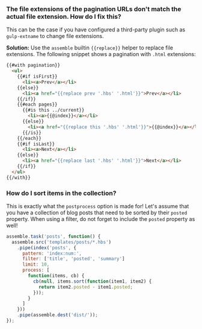 ### The file extensions of the pagination URLs don't match the actual file extension. How do I fix this?
This can be the case if you have configured a third-party plugin such as `gulp-extname` to change file extensions.

**Solution:** Use the `assemble` builtin `{{replace}}` helper to replace file extensions. The following snippet shows a pagination with `.html` extensions:

```html
{{#with pagination}}
  <ul>
    {{#if isFirst}}
      <li><a>Prev</a></li>
    {{else}}
      <li><a href="{{replace prev '.hbs' '.html'}}">Prev</a></li>
    {{/if}}
    {{#each pages}}
      {{#is this ../current}}
        <li><a>{{@index}}</a></li>
      {{else}}
        <li><a href="{{replace this '.hbs' '.html'}}">{{@index}}</a></li>
      {{/is}}
    {{/each}}
    {{#if isLast}}
      <li><a>Next</a></li>
    {{else}}
      <li><a href="{{replace last '.hbs' '.html'}}">Next</a></li>
    {{/if}}
  </ul>
{{/with}}
```

### How do I sort items in the collection?
This is exactly what the `postprocess` option is made for! Let's assume that you have a collection of blog posts that need to be sorted by their `posted` property. When using a filter, do not forget to include the `posted` property as well!

```js
assemble.task('posts', function() {
  assemble.src('templates/posts/*.hbs')
    .pipe(index('posts', {
      pattern: 'index:num:',
      filter: ['title', 'posted', 'summary']
      limit: 10,
      process: [
        function(items, cb) {
          cb(null, items.sort(function(item1, item2) {
            return item2.posted - item1.posted;
          }));
        }
      ]
    }))
    .pipe(assemble.dest('dist/'));
});
```

